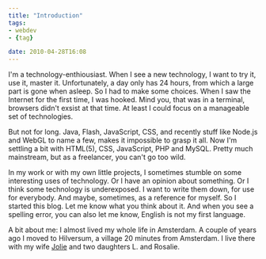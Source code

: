 ```yaml
---
title: "Introduction"
tags:
- webdev
- {tag}

date: 2010-04-28T16:08
---
```


<p>
	I'm a technology-enthiousiast. When I see a new technology, I want to try it, use it, master it. Unfortunately, a day only has 24 hours, from which a large part is gone when asleep. So I had to make some choices. When I saw the Internet for the first time, I was hooked. Mind you, that was in a terminal, browsers didn't exsist at that time. At least I could focus on a manageable set of technologies.</p>
<p>
	But not for long. Java, Flash, JavaScript, CSS, and recently stuff like Node.js and WebGL to name a few, makes it impossible to grasp it all. Now I'm settling a bit with HTML(5), CSS, JavaScript, PHP and MySQL. Pretty much mainstream, but as a freelancer, you can't go too wild.</p>
<p>
	In my work or with my own little projects, I sometimes stumble on some interesting uses of technology. Or I have an opinion about something. Or I think some technology is <span class="short_text" id="result_box"><span style="background-color: rgb(255, 255, 255);" title="onderbelicht">underexposed. I want to write them down, for use for everybody. And maybe, sometimes, as a reference for myself. So I started this blog. Let me know what you think about it. And when you see a spelling error, you can also let me know, English is not my first language.</span></span></p>
<p>
	<span class="short_text"><span style="background-color: rgb(255, 255, 255);" title="onderbelicht">A bit about me: I almost lived my whole life in Amsterdam. </span></span>A couple of years ago I moved to Hilversum, a village 20 minutes from Amsterdam. I live there with my wife <a href="https://jolie.nl/">Jolie</a> and two daughters L. and Rosalie.</p>

